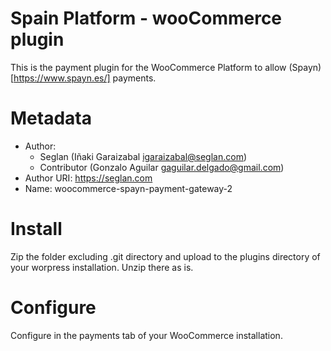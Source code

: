 # Spain Platform - wooCommerce plugin

This is the payment plugin for the WooCommerce Platform to allow (Spayn)[https://www.spayn.es/] payments.

# Metadata

 * Author:            
    * Seglan (Iñaki Garaizabal igaraizabal@seglan.com)
    * Contributor (Gonzalo Aguilar gaguilar.delgado@gmail.com)
 * Author URI:        https://seglan.com
 * Name:       woocommerce-spayn-payment-gateway-2

# Install

Zip the folder excluding .git directory and upload to the plugins directory of your worpress installation. 
Unzip there as is. 

# Configure

Configure in the payments tab of your WooCommerce installation.
